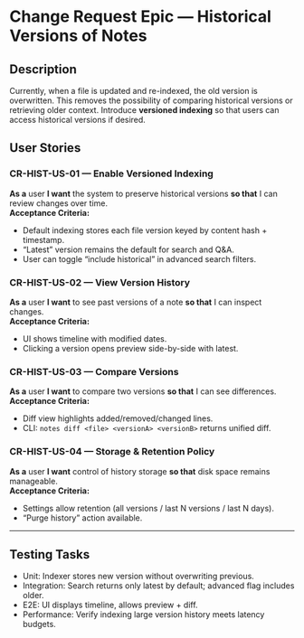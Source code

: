 # Change Request Epic — Historical Versions of Notes

## Description

Currently, when a file is updated and re-indexed, the old version is overwritten. This removes the possibility of comparing historical versions or retrieving older context. Introduce **versioned indexing** so that users can access historical versions if desired.

## User Stories

### CR-HIST-US-01 — Enable Versioned Indexing

**As a** user **I want** the system to preserve historical versions **so that** I can review changes over time.  
**Acceptance Criteria:**

- Default indexing stores each file version keyed by content hash + timestamp.
- “Latest” version remains the default for search and Q&A.
- User can toggle “include historical” in advanced search filters.

### CR-HIST-US-02 — View Version History

**As a** user **I want** to see past versions of a note **so that** I can inspect changes.  
**Acceptance Criteria:**

- UI shows timeline with modified dates.
- Clicking a version opens preview side-by-side with latest.

### CR-HIST-US-03 — Compare Versions

**As a** user **I want** to compare two versions **so that** I can see differences.  
**Acceptance Criteria:**

- Diff view highlights added/removed/changed lines.
- CLI: `notes diff <file> <versionA> <versionB>` returns unified diff.

### CR-HIST-US-04 — Storage & Retention Policy

**As a** user **I want** control of history storage **so that** disk space remains manageable.  
**Acceptance Criteria:**

- Settings allow retention (all versions / last N versions / last N days).
- “Purge history” action available.

---

## Testing Tasks

- Unit: Indexer stores new version without overwriting previous.
- Integration: Search returns only latest by default; advanced flag includes older.
- E2E: UI displays timeline, allows preview + diff.
- Performance: Verify indexing large version history meets latency budgets.
